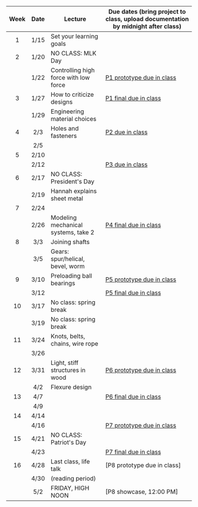 | Week | Date  | Lecture                                    | Due dates (bring project to class, upload documentation by midnight after class) |
|:----:|:-----:|--------------------------------------------|------------------------------------------------------------------------|
|  1   | 1/15  | Set your learning goals                    |                                                                        |
|  2   | 1/20  | NO CLASS: MLK Day                          |                                                                        |
|      | 1/22  | Controlling high force with low force      | [P1 prototype due in class](https://designforfab.com/logistics/projects/#p1-build-a-mechanical-car-launcher) |
|  3   | 1/27  | How to criticize designs                   | [P1 final due in class](https://designforfab.com/logistics/projects/#p1-build-a-mechanical-car-launcher) |
|      | 1/29  | Engineering material choices               |                                                                        |
|  4   | 2/3   | Holes and fasteners                        | [P2 due in class](https://designforfab.com/logistics/projects/) |
|      | 2/5   |                                            |                                                                        |
|  5   | 2/10  |                                            |                                                                        |
|      | 2/12  |                                            | [P3 due in class](https://designforfab.com/logistics/projects/#p3-build-a-wind-powered-vehicle) |
|  6   | 2/17  | NO CLASS: President's Day                  |                                                                        |
|      | 2/19  | Hannah explains sheet metal                |                                                                        |
|  7   | 2/24  |                                            |                                                                        |
|      | 2/26  | Modeling mechanical systems, take 2        | [P4 final due in class](https://designforfab.com/logistics/projects/#p4-build-a-sheet-metal-lamp) |
|  8   | 3/3   | Joining shafts                             |                                                                        |
|      | 3/5   | Gears: spur/helical, bevel, worm           |                                                                        |
|  9   | 3/10  | Preloading ball bearings                   | [P5 prototype due in class](https://designforfab.com/logistics/projects/) |
|      | 3/12  |                                            | [P5 final due in class](https://designforfab.com/logistics/projects/)     |
|  10  | 3/17  | No class: spring break                     |                                                                        |
|      | 3/19  | No class: spring break                     |                                                                        |
|  11  | 3/24  | Knots, belts, chains, wire rope            |                                                                        |
|      | 3/26  |                                            |                                                                        |
|  12  | 3/31  | Light, stiff structures in wood            | [P6 prototype due in class](https://designforfab.com/logistics/projects/) |
|      | 4/2   | Flexure design                             |                                                                        |
|  13  | 4/7   |                                            | [P6 final due in class](https://designforfab.com/logistics/projects/) |
|      | 4/9   |                                            |                                                                        |
|  14  | 4/14  |                                            |                                                                        |
|      | 4/16  |                                            | [P7 prototype due in class](https://designforfab.com/logistics/projects/) |
|  15  | 4/21  | NO CLASS: Patriot's Day                    |                                                                        |
|      | 4/23  |                                            | [P7 final due in class](https://designforfab.com/logistics/projects/) |
|  16  | 4/28  | Last class, life talk                      | [P8 prototype due in class] |
|      | 4/30  | (reading period)                           |                                                                        |
|      | 5/2   | FRIDAY, HIGH NOON                          | [P8 showcase, 12:00 PM]                                                |
